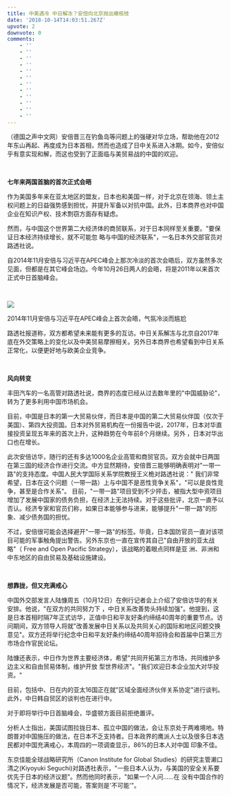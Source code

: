 ```yaml
---
title: 中美遇冷 中日解冻？安倍向北京抛出橄榄枝
date: '2018-10-14T14:03:51.267Z'
upvote: 2
downvote: 0
comments:
    - ''
    - ''
    - ''
    - ''
    - ''
    - ''
    - ''
    - ''
    - ''
    - ''
    - ''
    - ''
---
```


（德国之声中文网）安倍晋三在钓鱼岛等问题上的强硬对华立场，帮助他在2012年东山再起、再度成为日本首相，然而也造成了日中关系进入冰期。如今，安倍似乎有意实现和解，而这也受到了正面临与美贸易战的中国的欢迎。

<br>

**七年来两国首脑的首次正式会晤**

作为美国多年来在亚太地区的盟友，日本也和美国一样，对于北京在领海、领土主权问题上的日益强势感到担忧，并提升军备以对抗中国。此外，日本商界也对中国企业在知识产权、技术剽窃方面存有疑虑。

然而，与中国这个世界第二大经济体的商贸联系，对于日本同样至关重要。"要保证日本经济持续增长，就不可能忽
略与中国的经济联系"，一名日本外交部官员对路透社说。

自2014年11月安倍与习近平在APEC峰会上那次冷淡的首次会晤后，双方虽然多次见面，但都是在其它峰会场边。今年10月26日两人的会晤，将是2011年以来首次正式中日首脑峰会。

<br>

[![](https://archive.is/G3hlu/5580ffc9759cc854e66b6375310c1a9313779d61.jpg)](https://archive.is/G3hlu/5580ffc9759cc854e66b6375310c1a9313779d61.jpg)

[](https://www.pin-cong.com/p/144359/%23)

2014年11月安倍与习近平在APEC峰会上首次会晤，气氛冷淡而尴尬

路透社报道称，双方都希望未来能有更多的互访。中日关系解冻与北京自2017年底在外交策略上的变化以及中美贸易摩擦相关。另外日本商界也希望看到中日关系正常化，以便更好地与欧美企业竞争。

<br>

**风向转变**

丰田汽车的一名高管对路透社说，商界的态度已经从过去数年里的"中国威胁论"，转为了更多利用中国市场机会。

目前，中国是日本的第一大贸易伙伴，而日本是中国的第二大贸易伙伴国（仅次于美国）、第四大投资国。日本对外贸易机构在一份报告中说，2017年，日本对华直接投资呈现五年来的首次上升，这种趋势在今年前8个月继续。另外
，日本对华出口也在增长。

此次安倍访华，随行的还有多达1000名企业高管和商贸官员。双方会就中日两国在第三国的经济合作进行交流。中方显然期待，安倍晋三能够明确表明对"一带一路"的支持态度。中国人民大学国际关系学院教授王义桅对路透社说："
我们非常希望，日本在这个问题（一带一路）上与中国不是恶性竞争关系"，"可以是良性竞争，甚至是合作关系"。
目前，"一带一路"项目受到不少抨击，被指大型中资项目增加了发展中国家的债务负担，在经济上无法持续。对于这些批评，北京一直予以否认。经济专家和官员们称，如果日本能够参与进来，能够提升"一带一路"的形象、减少债务国的担忧。

不过，安倍很可能会选择避开"一带一路"的标签。毕竟，日本国防官员一直对该项目可能的军事触角提出警告。另外东京也一直在宣传其自己"自由开放的亚太战略"（ Free and Open Pacific Strategy），该战略的着眼点同样是亚
洲、非洲和中东地区的自由贸易及基础设施建设。

<br>

**想靠拢，但又充满戒心**

中国外交部发言人陆慷周五（10月12日）在例行记者会上介绍了安倍访华的有关安排。他说，"在双方的共同努力下
，中日关系改善势头持续加强"。他提到，这是日本首相时隔7年正式访华，正值中日和平友好条约缔结40周年的重要节点。访问期间，双方领导人将就"改善发展中日关系以及共同关心的国际和地区问题交换意见"。双方还将举行纪念中日和平友好条约缔结40周年招待会和首届中日第三方市场合作官民论坛。

陆慷还表示，中日作为世界主要经济体，希望"共同开拓第三方市场，共同维护多边主义和自由贸易体制，维护开放
型世界经济"。"我们欢迎日本企业加大对华投资。"

目前，包括中、日在内的亚太16国正在就"区域全面经济伙伴关系协定"进行谈判。此外，中日韩自贸区的谈判也在进行中。

对于即将举行中日首脑峰会，华盛顿方面目前拒绝置评。

分析人士指出，美国试图拉拢日本、孤立中国的做法，会让东京处于两难境地。特朗普对中国施压的做法，在日本不乏支持者。日本政界的鹰派人士以及很多日本选民都对中国充满戒心，本周四的一项调查显示，86%的日本人对中国
印象不佳。

东京佳能全球战略研究所（Canon Institute for Global Studies）的研究主管濑口清之(Kiyoyuki Seguchi)对路透社表示，"一些日本人认为，与美国的安全关系要优先于日本的经济议题"。然而他同时表示，"如果一个人问……在
没有中国合作的情况下，经济发展是否可能，答案则是'不可能'"。
